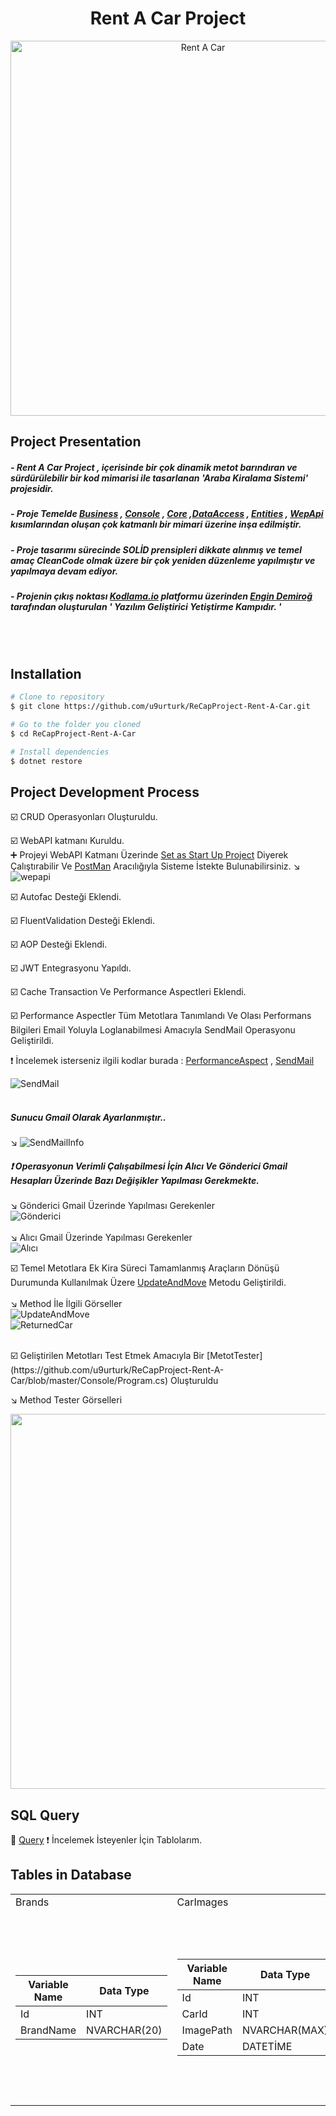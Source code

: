 <h1 align="center">Rent A Car Project </h1> 

<p align="center">
  <img src="http://clipart-library.com/images/8czr74qEi.jpg" width="600" alt="Rent A Car">
</p>


## Project Presentation
##### - Rent A Car Project , içerisinde bir çok dinamik metot barındıran ve sürdürülebilir bir kod mimarisi ile tasarlanan 'Araba Kiralama Sistemi' projesidir.   
##### - Proje Temelde [Business](https://github.com/u9urturk/ReCapProject-Rent-A-Car/tree/master/Business) , [Console](https://github.com/u9urturk/ReCapProject-Rent-A-Car/tree/master/Console) , [Core](https://github.com/u9urturk/ReCapProject-Rent-A-Car/tree/master/Core) ,[DataAccess](https://github.com/u9urturk/ReCapProject-Rent-A-Car/tree/master/DataAccess) , [Entities](https://github.com/u9urturk/ReCapProject-Rent-A-Car/tree/master/Entities) , [WepApi](https://github.com/u9urturk/ReCapProject-Rent-A-Car/tree/master/WepAPI) kısımlarından oluşan çok katmanlı bir mimari üzerine inşa edilmiştir.
##### - Proje tasarımı sürecinde SOLİD prensipleri dikkate alınmış ve temel amaç CleanCode olmak üzere bir çok yeniden düzenleme yapılmıştır ve yapılmaya devam ediyor.
##### - Projenin çıkış noktası [Kodlama.io](https://www.kodlama.io/p/yazilim-gelistirici-yetistirme-kampi) platformu üzerinden [Engin Demiroğ](https://github.com/engindemirog) tarafından oluşturulan ' Yazılım Geliştirici Yetiştirme Kampıdır. '
<br>
<br>

## Installation

```bash
# Clone to repository
$ git clone https://github.com/u9urturk/ReCapProject-Rent-A-Car.git

# Go to the folder you cloned
$ cd ReCapProject-Rent-A-Car

# Install dependencies
$ dotnet restore
```


## Project Development Process
☑️ CRUD Operasyonları Oluşturuldu.   

☑️ WebAPI katmanı Kuruldu.   
      ➕ Projeyi WebAPI Katmanı Üzerinde [Set as Start Up Project](https://user-images.githubusercontent.com/77547474/110627242-c7222e80-81b2-11eb-8970-6b5da04cd913.png) Diyerek  Çalıştırabilir Ve [PostMan](https://www.postman.com/) Aracılığıyla Sisteme İstekte Bulunabilirsiniz.
     ↘️ ![wepapi](https://user-images.githubusercontent.com/77547474/110627242-c7222e80-81b2-11eb-8970-6b5da04cd913.png)

☑️ Autofac Desteği Eklendi.    

☑️ FluentValidation Desteği Eklendi.    

☑️ AOP Desteği Eklendi.    

☑️ JWT Entegrasyonu Yapıldı.    

☑️ Cache Transaction Ve Performance Aspectleri Eklendi.    

☑️ Performance Aspectler Tüm Metotlara Tanımlandı Ve Olası Performans Bilgileri Email Yoluyla Loglanabilmesi Amacıyla SendMail Operasyonu Geliştirildi.    

❗ İncelemek isterseniz ilgili kodlar burada : [PerformanceAspect](https://github.com/u9urturk/ReCapProject-Rent-A-Car/blob/master/Core/Aspects/Autofac/Performance/PerformanceAspect.cs) , [SendMail](https://github.com/u9urturk/ReCapProject-Rent-A-Car/tree/master/Core/Utilities/SendMail)     

![SendMail](https://user-images.githubusercontent.com/77547474/110551225-3150ba00-8146-11eb-94e6-97bd155291dc.PNG)        
         <br>
 ##### Sunucu Gmail Olarak Ayarlanmıştır..
  ↘️
  ![SendMailInfo](https://user-images.githubusercontent.com/77547474/110622852-15343380-81ad-11eb-9f35-fbed3252ee60.PNG)

##### ❗ Operasyonun Verimli Çalışabilmesi İçin Alıcı Ve Gönderici Gmail Hesapları Üzerinde Bazı Değişikler Yapılması Gerekmekte.    
   ↘️ Gönderici Gmail Üzerinde Yapılması Gerekenler    
   ![Gönderici](https://user-images.githubusercontent.com/77547474/110623428-de125200-81ad-11eb-83b1-0e89a58ba0ec.PNG)
   <br>
   <br>
   ↘️ Alıcı Gmail Üzerinde Yapılması Gerekenler     
   ![Alıcı](https://user-images.githubusercontent.com/77547474/110624338-1bc3aa80-81af-11eb-9719-9c36e44ed4b1.PNG)


       
       
        
☑️ Temel Metotlara Ek Kira Süreci Tamamlanmış Araçların Dönüşü Durumunda Kullanılmak Üzere [UpdateAndMove](https://github.com/u9urturk/ReCapProject-Rent-A-Car/blob/master/Core/DataAccess/EntityFramework/EfEntityRepositoryBase.cs) Metodu Geliştirildi.    
<br>
      ↘️ Method İle İlgili Görseller      
            ![UpdateAndMove](https://user-images.githubusercontent.com/77547474/110555188-3107ed00-814d-11eb-9f7e-29d75b79f773.PNG)     
            ![ReturnedCar](https://user-images.githubusercontent.com/77547474/110555522-c7d4a980-814d-11eb-845c-a24e008eb037.PNG)    
            
<br>
☑️ Geliştirilen Metotları Test Etmek Amacıyla Bir [MetotTester](https://github.com/u9urturk/ReCapProject-Rent-A-Car/blob/master/Console/Program.cs)  Oluşturuldu  
    
   ↘️ Method Tester Görselleri 
   <p align="center">
  <img src="https://media.giphy.com/media/2S2EyOrlLl0A6dLLjP/giphy.gif" width="600"
   
     
<br>   

## SQL Query    
📘 [Query](https://github.com/u9urturk/ReCapProject-Rent-A-Car/blob/master/SQLQuery.sql)  ❗ İncelemek İsteyenler İçin Tablolarım.


## Tables in Database
<table>
  <tr>
     <td>Brands</td>
     <td>CarImages</td>
     <td>Cars</td>
     <td>Colors</td>
     <td>Customers</td>
     <td>OperationClaims</td>
     <td>Rentals</td>
     <td>UserOperationClaims</td>
     <td>Users</td>
    <td>RentArchives</td>
  </tr>
  <tr>
    <td>
      
Variable Name | Data Type
------------ | -------------
Id | INT
BrandName | NVARCHAR(20)

   
   </td>
    <td>
  
Variable Name | Data Type
------------ | -------------
Id | INT
CarId | INT
ImagePath | NVARCHAR(MAX)
Date | DATETİME
   
   </td>
    <td>
  
Variable Name | Data Type
------------ | -------------
CarId | INT
CarName | NCHAR(20)
BrandId | INT
ColorId | INT
ModelYear | NVARCHAR(25)
DailyPrice | DECIMAL(18)
Description | NCHAR(50)

   
   </td>
    <td>

Variable Name | Data Type
------------ | -------------
ColorId | INT
ColorName | NVARCHAR(20)

   </td>
    <td>


Variable Name | Data Type
------------ | -------------
Id | INT
UserId | INT
CompanyName | NVARCHAR(50)

   </td>
    <td>


Variable Name | Data Type
------------ | -------------
Id | INT
Name  | VARCHAR(250)

   </td>
   <td>
  
Variable Name | Data Type
------------ | -------------
Id | INT
CarId | INT
CustomerId | INT
RentDate | DATETIME
ReturnDate | DATETIME

   </td>
    <td>
  
Variable Name | Data Type
------------ | -------------
Id | INT
UserId | INT
OperationId | INT

   </td>
    <td>
  
Variable Name | Data Type
------------ | -------------
Id | INT
FirstName | VARCHAR(50)
LastName | VARCHAR(50)
Email | VARCHAR(50)
PasswordHash | VARBINARY (500)
PasswordSalt | VARBINARY (500)
Status | BIT

   </td>
    <td>
  
variable Name | Data Type
------------ | -------------
Id|INT
CarId|INT
CustomerId|INT
RentDate|DATETİME
ReturnDate|DATETİME

   </td>
  </tr>
 </table>




    



